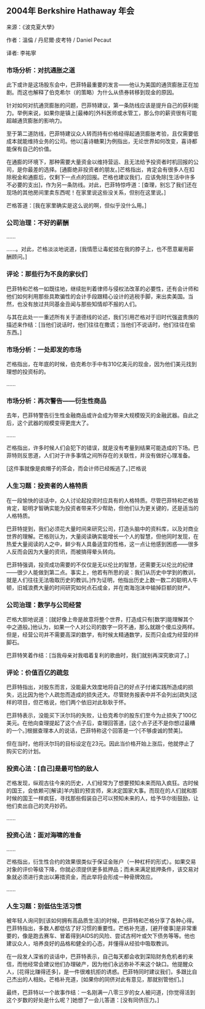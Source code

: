 
## 2004年 Berkshire Hathaway 年会

来源：《波克夏大學》

作者：溫倫 / 丹尼爾·皮考特 / Daniel Pecaut

译者: 李祐寧


### 市场分析：对抗通胀之道

此下或许是这场股东会中，巴菲特最重要的发言——他认为美国的通货膨胀正在加剧。而这也解释了伯克希尔（的策略）为什么从债券转移到现金的原因。

针对如何对抗通货膨胀的问题，巴菲特建议，第一条防线应该是提升自己的获利能力。举例来说，如果你是镇上[最棒的]外科医师或水管工，那么你的薪资很有可能超越通货膨胀的影响力。

至于第二道防线，巴菲特建议众人转而持有价格经得起通货膨胀考验，且仅需要低成本就能维持业务的公司。他以[喜诗糖果]为例指出，无论世界如何改变，喜诗都能保有自己的价值。

在通膨的环境下，那种需要大量资金以维持营运、且无法给予投资者时机回报的公司，是你最差的选择。[通膨绝非投资者的朋友。]芒格指出，肯定会有很多人在扣除税金和通膨后，仅剩下一点点的回报。芒格也建议我们，应该免除[生活中许多不必要的支出]，作为另一条防线。对此，巴菲特惊呼道：[查理，别忘了我们还在现场的其他房间里卖东西呢！在家里说这些没关系，但别在这里说。]

芒格答道：[我在家里确实是这么说的啊，但似乎没什么用。]

### 公司治理：不好的薪酬

......

......。对此，芒格淡淡地说道，[我情愿让毒蛇挂在我的脖子上，也不愿意雇用薪酬顾问。]

### 评论：那些行为不良的家伙们

巴菲特和芒格一如既往地，继续批判着律师与侵权法改革的必要性，还有会计师和他们如何利用那些具欺骗性的会计手段跟精心设计的逃税手脚，来出卖美国。当然，也没有放过共同基金丑闻与那些知情却不报的人们。

与其在此处一一重述所有关于道德线的论述，我们引用芒格对于旧时代强盗贵族的描述来作结：[当他们说话时，他们往往在撒谎；当他们不说话时，他们往往在偷东西。]

### 市场分析：一处即发的市场

芒格指出，在年底的时候，伯克希尔手中有310亿美元的现金，因为他们美元找到理想的投资标的。

......

### 市场分析：再次警告——衍生性商品

去年，巴菲特警告衍生性金融商品或许会成为带来大规模毁灭的金融武器。自此之后，这个武器的规模变得更庞大了。

......

芒格指出，许多时候人们会犯下的错误，就是没有考量到结果可能造成的下场。巴菲特则反思道，人们对于许多事情之间所存在的关联性，并没有做好心理准备。

[这件事就像是疯帽子的茶会，而会计师已经叛逃了。]芒格说

### 人生习题：投资者的人格特质

在一段愉快的谈话中，众人讨论起投资时应具有的人格特质。尽管巴菲特和芒格皆肯定，聪明才智确实能为投资者带来不少帮助，但他们认为更关键的，还是适当的人格特质。

巴菲特提到，我们必须花大量时间来研究公司，打造头脑中的资料库，以及对商业世界的理解。芒格则认为，大量阅读确实能增长一个人的智慧，但他同时发现，在热爱大量阅读的人之中，鲜少有人具备适宜的性格，这一点让他感到困惑——很多人反而会因为大量的资讯，而被搞得晕头转向。

巴菲特强调，投资成功需要的不仅仅是无以伦比的智慧，还需要无以伦比的纪律——很少人能做到第二点。事实上，他若有所思的说：我们从历史中学到的教训，就是人们往往无法吸取历史的教训。]作为证明，他指出历史上数一数二的聪明人牛顿，旧城浪费大量的时间研究如何点石成金，并在南海泡沫中输掉巨额的财产。

### 公司治理：数学与公司经营

芒格大胆地说道：[就好像上帝是故意将整个世界，打造成只有[数学]能理解其个中之道般。]他认为，如果一个人对公司的数字一窍不通，那么就跟个傻瓜没两样。但是，经营公司并不需要高深的数学，有时候太精通数学，反而只会成为经营的绊脚石。

巴菲特笑着作结：[当我母亲对我唱着复利的歌曲时，我们就别再深究歌词了。]

### 评论：价值百亿的疏忽

巴菲特指出，对股东而言，没能最大效度地将自己的好点子付诸实践所造成的损失，远比因为他个人疏忽而造成的损失还大。尽管财务报表中并不会列出[疏失]这样的项目，但芒格说，他们两个依旧对此耿耿于怀。

巴菲特表示，没能买下沃尔玛的失败，让伯克希尔的股东们至今为止损失了100亿美元。在他向查理提起了这个点子后，查理回答道，[这个点子还不是你想过最糟的一个。]根据查理本人的说话，巴菲特称这个回答是一个[不够虔诚的赞美]。

但在当时，他将沃尔玛的目标设定在23元。因此当价格开始上涨后，他就停止了购买它的计划。

### 投资心法：[自己]是最可怕的敌人

芒格发现，纵观古往今来的历史，人们经常为了想要预知未来而陷入疯狂。古时候的国王，会依赖可[解读]羊内脏的预言师，来决定国家大事。而现在的人们就和那时候的国王一样疯狂，寻找那些假装自己可以预知未来的人，给予华尔街鼓励，让他们卖出自己的灵丹妙药。

......

### 投资心法：面对海啸的准备

......

芒格指出，衍生性合约的效果很类似于保证金账户（一种杠杆的形式）。如果交易对象的评价等级下降，你就必须提供更多抵押品；而未来满足抵押条件，该交易对象就必须进行卖出以筹措资金，而此举将会形成一种骨牌效应。

......

### 人生习题：别低估生活习惯

被年轻人询问到[该如何拥有高品质生活]的时候，巴菲特和芒格分享了各种心得。巴菲特指出，多数人都低估了好习惯的重要性。芒格补充道，[避开傻事]是非常重要的，像是跑去赛车、冒着得到AIDS的风险、尝试古柯叶或欠下债务等等。他也建议众人，培养良好的品格和健全的心态，并懂得从经验中吸取教训。

在一段发人深省的谈话中，巴菲特表示，自己每天都会收到深陷财务危机者的来信，而他经常会建议他们办理破产，因为他们永远弥补不来这个缺口。他提醒众人，[花得比赚得还多]，是一件很难抗拒的诱惑。巴菲特同时建议我们，多跟比自己杰出的人相处。芒格补充道，[如果你的同侪对此有意见，那就别管他们。]

最终，巴菲特以一个故事作结：一名刚满一八零三岁的女人被问道，[你觉得活到这个岁数的好处是什么呢？]她想了一会儿答道：[没有同侪压力。]
